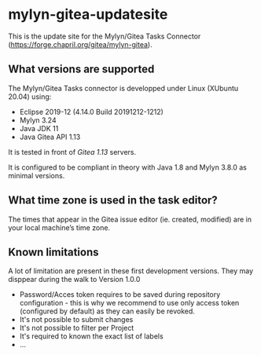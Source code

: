 # mylyn-gitea-updatesite

This is the update site for the Mylyn/Gitea Tasks Connector (https://forge.chapril.org/gitea/mylyn-gitea).

## What versions are supported

The Mylyn/Gitea Tasks connector is developped under Linux (XUbuntu 20.04) using:
* Eclipse 2019-12 (4.14.0 Build 20191212-1212)
* Mylyn 3.24
* Java JDK 11
* Java Gitea API 1.13

It is tested in front of *Gitea 1.13* servers. 

It is configured to be compliant in theory with Java 1.8 and Mylyn 3.8.0 as minimal versions.

## What time zone is used in the task editor? 

The times that appear in the Gitea issue editor (ie. created, modified) are in your local machine’s time zone. 
 
## Known limitations 

A lot of limitation are present in these first development versions. They may disppear during the walk to Version 1.0.0

* Password/Acces token requires to be saved during repository configuration - this is why we recommend to use only access token (configured by default) as they can easily be revoked.
* It's not possible to submit changes 
* It's not possible to filter per Project
* It's required to known the exact list of labels
* ...

